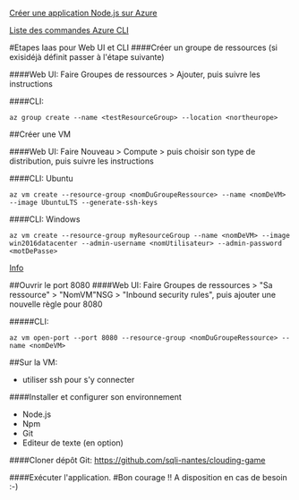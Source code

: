 [Créer une application Node.js sur Azure]('https://docs.microsoft.com/fr-fr/azure/app-service/app-service-web-get-started-nodejs')

[Liste des commandes Azure CLI ]('https://docs.microsoft.com/fr-fr/azure/virtual-machines/linux/cli-manage') 

#Etapes Iaas pour Web UI et CLI 
####Créer un groupe de ressources (si exisidéjà définit passer à l'étape suivante)

####Web UI:
Faire Groupes de ressources > Ajouter, puis suivre les instructions

####CLI:
```
az group create --name <testResourceGroup> --location <northeurope>
```

##Créer une VM

####Web UI:
Faire Nouveau > Compute > puis choisir son type de distribution, puis suivre les instructions

####CLI: Ubuntu
```
az vm create --resource-group <nomDuGroupeRessource> --name <nomDeVM> --image UbuntuLTS --generate-ssh-keys
```

####CLI: Windows
```
az vm create --resource-group myResourceGroup --name <nomDeVM> --image win2016datacenter --admin-username <nomUtilisateur> --admin-password <motDePasse>
```

[Info]('https://docs.microsoft.com/en-us/azure/virtual-machines/windows/cli-ps-findimage')

##Ouvrir le port 8080
####Web UI:
Faire Groupes de ressources > "Sa ressource" > "NomVM"NSG > "Inbound security rules", puis ajouter une nouvelle règle pour 8080

#####CLI:
```
az vm open-port --port 8080 --resource-group <nomDuGroupeRessource> --name <nomDeVM>
```

##Sur la VM:
*   utiliser ssh pour s'y connecter

####Installer et configurer son environnement
*   Node.js
*   Npm
*   Git
*   Editeur de texte (en option)

####Cloner dépôt Git:
https://github.com/sqli-nantes/clouding-game

####Exécuter l'application.
#Bon courage !! A disposition en cas de besoin :-)  




